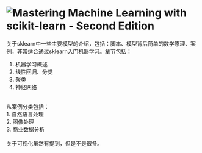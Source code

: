 # ![Mastering Machine Learning with scikit-learn - Second Edition](https://book.douban.com/subject/27114766/)

关于sklearn中一些主要模型的介绍，包括：脚本、模型背后简单的数学原理、案例，非常适合通过sklearn入门机器学习。章节包括：<br>
1. 机器学习概述<br>
2. 线性回归、分类<br>
3. 聚类<br>
4. 神经网络<br>
<br>
从案例分类包括：<br>
1. 自然语言处理<br>
2. 图像处理<br>
3. 商业数据分析<br>
<br>
关于可视化虽然有提到，但是不是很多。
